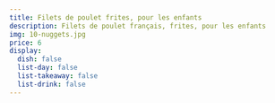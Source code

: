 ```yaml
---
title: Filets de poulet frites, pour les enfants
description: Filets de poulet français, frites, pour les enfants
img: 10-nuggets.jpg
price: 6
display:
  dish: false
  list-day: false
  list-takeaway: false
  list-drink: false
---
```

